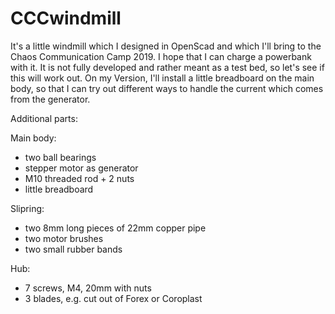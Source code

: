 # CCCwindmill

It's a little windmill which I designed in OpenScad and which I'll bring to the Chaos Communication Camp 2019. I hope that I can charge a powerbank with it. It is not fully developed and rather meant as a test bed, so let's see if this will work out.
On my Version, I'll install a little breadboard on the main body, so that I can try out different ways to handle the current which comes from  the generator.


Additional parts:

Main body:
* two ball bearings
* stepper motor as generator
* M10 threaded rod + 2 nuts
* little breadboard

Slipring:
* two 8mm long pieces of 22mm copper pipe
* two motor brushes
* two small rubber bands

Hub:
* 7 screws, M4, 20mm with nuts
* 3 blades, e.g. cut out of Forex or Coroplast
